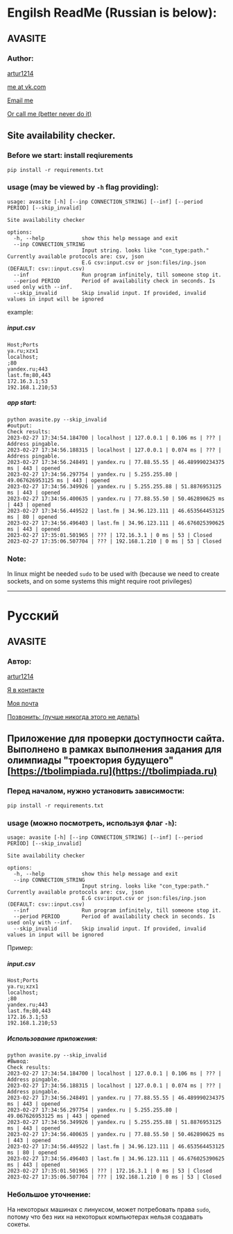 # Engilsh ReadMe (Russian is below):
## AVASITE
### Author:
[artur1214](https://github.com/artur1214)

[me at vk.com](https://vk.com/avartur92)

[Email me](mailto:artur.vinogradov1214@gmail.com)

[Or call me (better never do it)](tel:+79026785788)
## Site availability checker.

### Before we start: install reqiurements
```shell
pip install -r requirements.txt
```

### usage (may be viewed by `-h` flag providing):
```
usage: avasite [-h] [--inp CONNECTION_STRING] [--inf] [--period PERIOD] [--skip_invalid]

Site availability checker

options:
  -h, --help            show this help message and exit
  --inp CONNECTION_STRING
                        Input string. looks like "con_type:path." Currently available protocols are: csv, json
                        E.G csv:input.csv or json:files/inp.json (DEFAULT: csv::input.csv)
  --inf                 Run program infinitely, till someone stop it.
  --period PERIOD       Period of availability check in seconds. Is used only with --inf.
  --skip_invalid        Skip invalid input. If provided, invalid values in input will be ignored
```
example:

##### input.csv

```text
Host;Ports
ya.ru;xzx1
localhost;
;80
yandex.ru;443
last.fm;80,443
172.16.3.1;53
192.168.1.210;53
```
##### app start:
```shell
python avasite.py --skip_invalid
#output:
Check results:
2023-02-27 17:34:54.184700 | localhost | 127.0.0.1 | 0.106 ms | ??? | Address pingable.
2023-02-27 17:34:56.188315 | localhost | 127.0.0.1 | 0.074 ms | ??? | Address pingable.
2023-02-27 17:34:56.248491 | yandex.ru | 77.88.55.55 | 46.489990234375 ms | 443 | opened
2023-02-27 17:34:56.297754 | yandex.ru | 5.255.255.80 | 49.067626953125 ms | 443 | opened
2023-02-27 17:34:56.349926 | yandex.ru | 5.255.255.88 | 51.8876953125 ms | 443 | opened
2023-02-27 17:34:56.400635 | yandex.ru | 77.88.55.50 | 50.462890625 ms | 443 | opened
2023-02-27 17:34:56.449522 | last.fm | 34.96.123.111 | 46.653564453125 ms | 80 | opened
2023-02-27 17:34:56.496403 | last.fm | 34.96.123.111 | 46.676025390625 ms | 443 | opened
2023-02-27 17:35:01.501965 | ??? | 172.16.3.1 | 0 ms | 53 | Closed
2023-02-27 17:35:06.507704 | ??? | 192.168.1.210 | 0 ms | 53 | Closed
```
### Note:
In linux might be needed `sudo` to be used with (because we need to create sockets, and on some systems this might require root privileges)

----------

# Русский
## AVASITE
### Автор:
[artur1214](https://github.com/artur1214)

[Я в контакте](https://vk.com/avartur92)

[Моя почта](mailto:artur.vinogradov1214@gmail.com)

[Позвонить: (лучше никогда этого не делать)](tel:+79026785788)
## Приложение для проверки доступности сайта. Выполнено в рамках выполнения задания для олимпиады "троектория будущего" [https://tbolimpiada.ru](https://tbolimpiada.ru)

### Перед началом, нужно установить зависимости:
```shell
pip install -r requirements.txt
```

### usage (можно посмотреть, используя флаг `-h`):
```
usage: avasite [-h] [--inp CONNECTION_STRING] [--inf] [--period PERIOD] [--skip_invalid]

Site availability checker

options:
  -h, --help            show this help message and exit
  --inp CONNECTION_STRING
                        Input string. looks like "con_type:path." Currently available protocols are: csv, json
                        E.G csv:input.csv or json:files/inp.json (DEFAULT: csv::input.csv)
  --inf                 Run program infinitely, till someone stop it.
  --period PERIOD       Period of availability check in seconds. Is used only with --inf.
  --skip_invalid        Skip invalid input. If provided, invalid values in input will be ignored
```
Пример:

##### input.csv

```text
Host;Ports
ya.ru;xzx1
localhost;
;80
yandex.ru;443
last.fm;80,443
172.16.3.1;53
192.168.1.210;53
```
##### Использование приложения:
```shell
python avasite.py --skip_invalid
#Вывод:
Check results:
2023-02-27 17:34:54.184700 | localhost | 127.0.0.1 | 0.106 ms | ??? | Address pingable.
2023-02-27 17:34:56.188315 | localhost | 127.0.0.1 | 0.074 ms | ??? | Address pingable.
2023-02-27 17:34:56.248491 | yandex.ru | 77.88.55.55 | 46.489990234375 ms | 443 | opened
2023-02-27 17:34:56.297754 | yandex.ru | 5.255.255.80 | 49.067626953125 ms | 443 | opened
2023-02-27 17:34:56.349926 | yandex.ru | 5.255.255.88 | 51.8876953125 ms | 443 | opened
2023-02-27 17:34:56.400635 | yandex.ru | 77.88.55.50 | 50.462890625 ms | 443 | opened
2023-02-27 17:34:56.449522 | last.fm | 34.96.123.111 | 46.653564453125 ms | 80 | opened
2023-02-27 17:34:56.496403 | last.fm | 34.96.123.111 | 46.676025390625 ms | 443 | opened
2023-02-27 17:35:01.501965 | ??? | 172.16.3.1 | 0 ms | 53 | Closed
2023-02-27 17:35:06.507704 | ??? | 192.168.1.210 | 0 ms | 53 | Closed
```

### Небольшое уточнение:
На некоторых машинах с линуксом, может потребовать права `sudo`, потому что без них на некоторых компьютерах нельзя создавать сокеты.

